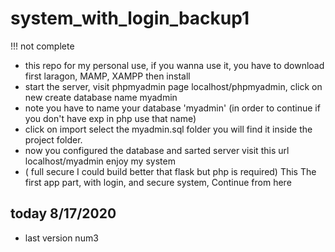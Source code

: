 # system_with_login_backup1

!!! not complete 

* this repo for my personal use, if you wanna use it, you have to download first laragon, MAMP, XAMPP then install
* start the server, visit phpmyadmin page localhost/phpmyadmin, click on new create database name myadmin 
* note you have to name your database 'myadmin' (in order to continue if you don't have exp in php use that name)
* click on import select the myadmin.sql folder you will find it inside the project folder.
* now you configured the database and sarted server visit this url localhost/myadmin enjoy my system
* ( full secure I could build better that flask but php is required)
This The first app part, with login, and secure system, Continue from here


## today 8/17/2020
*  last version num3
